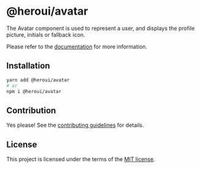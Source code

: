 # @heroui/avatar

The Avatar component is used to represent a user, and displays the profile picture, initials or fallback icon.

Please refer to the [documentation](https://nextui.org/docs/components/avatar) for more information.

## Installation

```sh
yarn add @heroui/avatar
# or
npm i @heroui/avatar
```

## Contribution

Yes please! See the
[contributing guidelines](https://github.com/nextui-org/nextui/blob/master/CONTRIBUTING.md)
for details.

## License

This project is licensed under the terms of the
[MIT license](https://github.com/nextui-org/nextui/blob/master/LICENSE).
